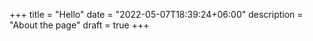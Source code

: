 +++
title = "Hello"
date = "2022-05-07T18:39:24+06:00"
description = "About the page"
draft = true
+++
